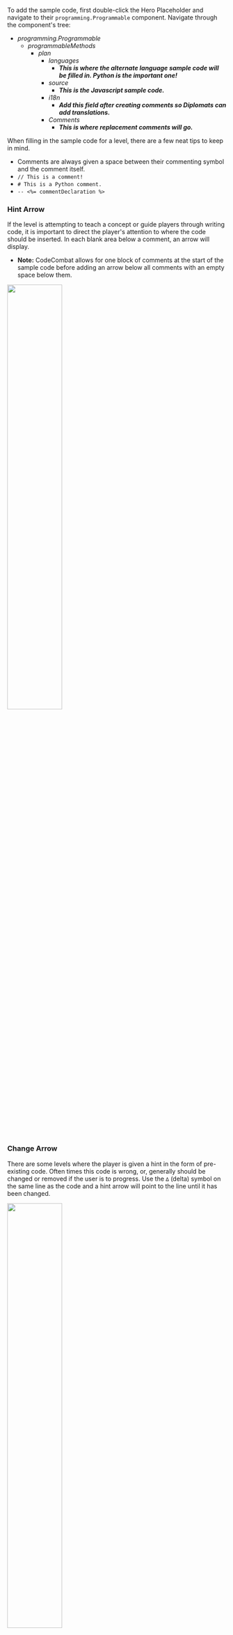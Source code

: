 To add the sample code, first double-click the Hero Placeholder and navigate to their `programming.Programmable` component. Navigate through the component's tree:
- *programming.Programmable*
  - *programmableMethods*
    - *plan*
      - *languages*
        * ***This is where the alternate language sample code will be filled in. Python is the important one!***
      - *source*
        * ***This is the Javascript sample code.***
      - *i18n*
        * ***Add this field after creating comments so Diplomats can add translations.***
      - *Comments*
        * ***This is where replacement comments will go.***

When filling in the sample code for a level, there are a few neat tips to keep in mind.

* Comments are always given a space between their commenting symbol and the comment itself.
 * `// This is a comment!`
 * `# This is a Python comment.`
 * `-- <%= commentDeclaration %>`

### Hint Arrow
If the level is attempting to teach a concept or guide players through writing code, it is important to direct the player's attention to where the code should be inserted. In each blank area below a comment, an arrow will display.
* **Note:** CodeCombat allows for one block of comments at the start of the sample code before adding an arrow below all comments with an empty space below them.

[<img width="50%" src="http://files.codecombat.com/wiki-images/hint_arrow.png"/>](http://files.codecombat.com/wiki-images/hint_arrow.png)
### Change Arrow
There are some levels where the player is given a hint in the form of pre-existing code. Often times this code is wrong, or, generally should be changed or removed if the user is to progress. Use the `∆` (delta) symbol on the same line as the code and a hint arrow will point to the line until it has been changed.

[<img width="50%" src="http://files.codecombat.com/wiki-images/change_arrow.png"/>](http://files.codecombat.com/wiki-images/change_arrow.png)

### i18n Strings
Simply writing your sample code doesn't provide the Diplomats with access to the strings for translation. You will need to use a special string replacement structure to pull these comments out for translation.

[<img width="50%" src="http://files.codecombat.com/wiki-images/comment_string_example.png"/>](http://files.codecombat.com/wiki-images/comment_string_example.png)